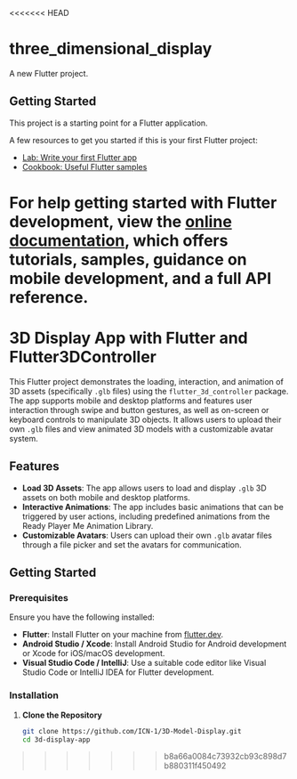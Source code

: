 <<<<<<< HEAD
# three_dimensional_display

A new Flutter project.

## Getting Started

This project is a starting point for a Flutter application.

A few resources to get you started if this is your first Flutter project:

- [Lab: Write your first Flutter app](https://docs.flutter.dev/get-started/codelab)
- [Cookbook: Useful Flutter samples](https://docs.flutter.dev/cookbook)

For help getting started with Flutter development, view the
[online documentation](https://docs.flutter.dev/), which offers tutorials,
samples, guidance on mobile development, and a full API reference.
=======
# 3D Display App with Flutter and Flutter3DController

This Flutter project demonstrates the loading, interaction, and animation of 3D assets (specifically `.glb` files) using the `flutter_3d_controller` package. The app supports mobile and desktop platforms and features user interaction through swipe and button gestures, as well as on-screen or keyboard controls to manipulate 3D objects. It allows users to upload their own `.glb` files and view animated 3D models with a customizable avatar system.

## Features

- **Load 3D Assets**: The app allows users to load and display `.glb` 3D assets on both mobile and desktop platforms.
- **Interactive Animations**: The app includes basic animations that can be triggered by user actions, including predefined animations from the Ready Player Me Animation Library.
- **Customizable Avatars**: Users can upload their own `.glb` avatar files through a file picker and set the avatars for communication.

## Getting Started

### Prerequisites

Ensure you have the following installed:

- **Flutter**: Install Flutter on your machine from [flutter.dev](https://flutter.dev/docs/get-started/install).
- **Android Studio / Xcode**: Install Android Studio for Android development or Xcode for iOS/macOS development.
- **Visual Studio Code / IntelliJ**: Use a suitable code editor like Visual Studio Code or IntelliJ IDEA for Flutter development.

### Installation

1. **Clone the Repository**

   ```bash
   git clone https://github.com/ICN-1/3D-Model-Display.git
   cd 3d-display-app
>>>>>>> b8a66a0084c73932cb93c898d7b880311f450492
